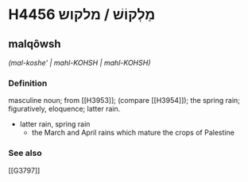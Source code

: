 # H4456 מַלְקוֹשׁ / מלקוש

## malqôwsh

_(mal-koshe' | mahl-KOHSH | mahl-KOHSH)_

### Definition

masculine noun; from [[H3953]]; (compare [[H3954]]); the spring rain; figuratively, eloquence; latter rain.

- latter rain, spring rain
    - the March and April rains which mature the crops of Palestine
### See also

[[G3797]]

